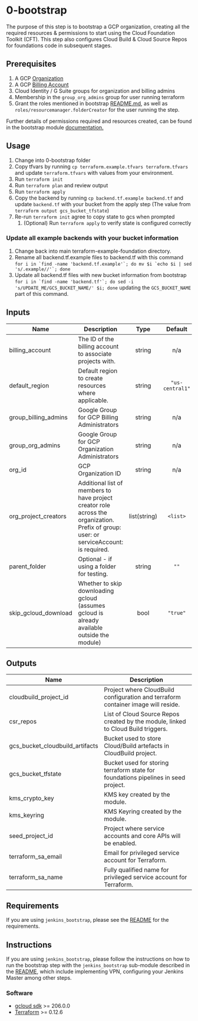 # 0-bootstrap

The purpose of this step is to bootstrap a GCP organization, creating all the required resources & permissions to start using the Cloud Foundation Toolkit (CFT). This step also configures Cloud Build & Cloud Source Repos for foundations code in subsequent stages.

## Prerequisites

1. A GCP [Organization](https://cloud.google.com/resource-manager/docs/creating-managing-organization)
1. A GCP [Billing Account](https://cloud.google.com/billing/docs/how-to/manage-billing-account)
1. Cloud Identity / G Suite groups for organization and billing admins
1. Membership in the `group_org_admins` group for user running terraform
1. Grant the roles mentioned in bootstrap [README.md](https://github.com/terraform-google-modules/terraform-google-bootstrap#permissions), as well as `roles/resourcemanager.folderCreator` for the user running the step.

Further details of permissions required and resources created, can be found in the bootstrap module [documentation.](https://github.com/terraform-google-modules/terraform-google-bootstrap)

## Usage

1. Change into 0-bootstrap folder
1. Copy tfvars by running `cp terraform.example.tfvars terraform.tfvars` and update `terraform.tfvars` with values from your environment.
1. Run `terraform init`
1. Run `terraform plan` and review output
1. Run `terraform apply`
1. Copy the backend by running `cp backend.tf.example backend.tf` and update `backend.tf` with your bucket from the apply step (The value from `terraform output gcs_bucket_tfstate`)
1. Re-run `terraform init` agree to copy state to gcs when prompted
    1. (Optional) Run `terraform apply` to verify state is configured correctly

### Update all example backends with your bucket information
1. Change back into main terraform-example-foundation directory.
1. Rename all backend.tf.example files to backend.tf with this command ```for i in `find -name 'backend.tf.example'`; do mv $i `echo $i | sed 's/.example//'`; done```
1. Update all backend.tf files with new bucket information from bootstrap ```for i in `find -name 'backend.tf'`; do sed -i 's/UPDATE_ME/GCS_BUCKET_NAME/' $i; done``` updating the `GCS_BUCKET_NAME` part of this command.

<!-- BEGINNING OF PRE-COMMIT-TERRAFORM DOCS HOOK -->
## Inputs

| Name | Description | Type | Default | Required |
|------|-------------|:----:|:-----:|:-----:|
| billing\_account | The ID of the billing account to associate projects with. | string | n/a | yes |
| default\_region | Default region to create resources where applicable. | string | `"us-central1"` | no |
| group\_billing\_admins | Google Group for GCP Billing Administrators | string | n/a | yes |
| group\_org\_admins | Google Group for GCP Organization Administrators | string | n/a | yes |
| org\_id | GCP Organization ID | string | n/a | yes |
| org\_project\_creators | Additional list of members to have project creator role across the organization. Prefix of group: user: or serviceAccount: is required. | list(string) | `<list>` | no |
| parent\_folder | Optional - if using a folder for testing. | string | `""` | no |
| skip\_gcloud\_download | Whether to skip downloading gcloud (assumes gcloud is already available outside the module) | bool | `"true"` | no |

## Outputs

| Name | Description |
|------|-------------|
| cloudbuild\_project\_id | Project where CloudBuild configuration and terraform container image will reside. |
| csr\_repos | List of Cloud Source Repos created by the module, linked to Cloud Build triggers. |
| gcs\_bucket\_cloudbuild\_artifacts | Bucket used to store Cloud/Build artefacts in CloudBuild project. |
| gcs\_bucket\_tfstate | Bucket used for storing terraform state for foundations pipelines in seed project. |
| kms\_crypto\_key | KMS key created by the module. |
| kms\_keyring | KMS Keyring created by the module. |
| seed\_project\_id | Project where service accounts and core APIs will be enabled. |
| terraform\_sa\_email | Email for privileged service account for Terraform. |
| terraform\_sa\_name | Fully qualified name for privileged service account for Terraform. |

<!-- END OF PRE-COMMIT-TERRAFORM DOCS HOOK -->

## Requirements

If you are using `jenkins_bootstrap`, please see the [README](./modules/jenkins-agent/README.md) for the requirements.

## Instructions

If you are using `jenkins_bootstrap`, please follow the instructions on how to run the bootstrap step with the `jenkins_bootstrap` sub-module described in the [README](./modules/jenkins-agent/README.md), which include implementing VPN, configuring your Jenkins Master among other steps.

### Software

-   [gcloud sdk](https://cloud.google.com/sdk/install) >= 206.0.0
-   [Terraform](https://www.terraform.io/downloads.html) >= 0.12.6
